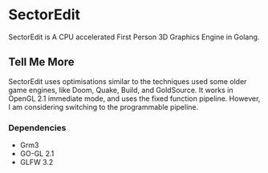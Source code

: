 # SectorEdit
SectorEdit is A CPU accelerated First Person 3D Graphics Engine in Golang.
## Tell Me More
SectorEdit uses optimisations similar to the techniques used some older game engines, like Doom, Quake, Build, and GoldSource. It works in OpenGL 2.1 immediate mode, and uses the fixed function pipeline. However, I am considering switching to the programmable pipeline.
### Dependencies
* Grm3
* GO-GL 2.1
* GLFW 3.2
